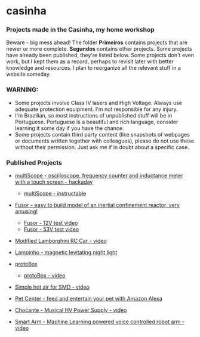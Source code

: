 # casinha

### Projects made in the Casinha, my home workshop

Beware - big mess ahead! The folder **Primeiros** contains projects that are newer or more complete. **Segundos** contains other projects. Some projects have already been published, they're listed below. Some projects don't even work, but I kept them as a record, perhaps to revisit later with better knowledge and resources. I plan to reorganize all the relevant stuff in a website someday.


### WARNING:
- Some projects involve Class IV lasers and High Voltage. Always use adequate protection equipment. I'm not responsible for any injury. 
- I'm Brazilian, so most instructions of unpublished stuff will be in Portuguese. Portuguese is a beautiful and rich language, consider learning it some day if you have the chance.
- Some projects contain third party content (like snapshots of webpages or documents written together with colleagues), please do not use these without their permission. Just ask me if in doubt about a specific case.


### Published Projects


- [multiScope - oscilloscope, frequency counter and inductance meter with a touch screen - hackaday](https://hackaday.io/project/20821-multiscope)
  - [multiScope - instructable](https://www.instructables.com/id/Fast-Portable-and-Affordable-Oscilloscope-and-Indu/)

- [Fusor - easy to build model of an inertial confinement reactor, very amusing!](https://www.instructables.com/id/Real-Life-Arc-Reactor-a-Working-Fusion-Reactor-Mod/)
  - [Fusor - 12V test video](https://www.youtube.com/watch?v=6fZ-BzcevNQ)
  - [Fusor - 53V test video](https://www.youtube.com/watch?v=GGRel_bjdNY)

- [Modified Lamborghini RC Car - video](https://www.youtube.com/playlist?list=PLmUs_lOXmMEDM3TWjs7czqJrOFYxlOGZQ)

- [Lampinho - magnetic levitating night light](https://www.instructables.com/id/Gesture-Controlled-Levitating-Night-Light/)

- [protoBox](https://hackaday.io/project/2561-protobox)
  - [protoBox - video](https://youtu.be/7HwhwpjOR7w)
  
 - [Simple hot air for SMD - video](https://youtu.be/d3cpQf9fZMI)

- [Pet Center - feed and entertain your pet with Amazon Alexa](https://www.hackster.io/vitor-barbosa/pet-center-feed-and-entertain-your-pet-f6a1c1)

- [Chocante - Musical HV Power Supply - video](https://youtu.be/UQSp49XbSWg)

- [Smart Arm - Machine Learning powered voice controlled robot arm - video](https://youtu.be/0p_B7lS6bvE)
